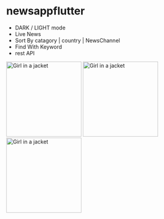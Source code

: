 # newsappflutter

* DARK / LIGHT mode
* Live News
* Sort By catagory | country | NewsChannel
* Find With Keyword
* rest API

 <img src="https://raw.githubusercontent.com/j-j-gajjar/NewsApp/master/ScreenShots/Screenshot_1595243199.png" alt="Girl in a jacket" width="200"> <img src="https://raw.githubusercontent.com/j-j-gajjar/NewsApp/master/ScreenShots/Screenshot_1595243207.png" alt="Girl in a jacket"  width="200"> <img src="https://raw.githubusercontent.com/j-j-gajjar/NewsApp/master/ScreenShots/Screenshot_1595243210.png" alt="Girl in a jacket"  width="200">
